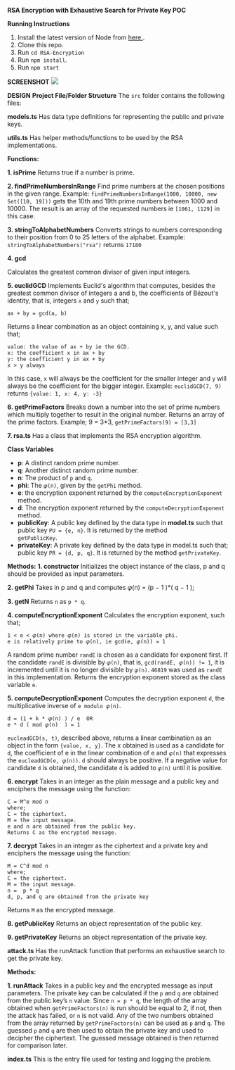 **RSA Encryption with Exhaustive Search for Private Key POC**

**Running Instructions**

 1. Install the latest version of Node from [here.](https://nodejs.dev/download/).
 2. Clone this repo.
 3. Run `cd RSA-Encryption`
 4. Run `npm install`.
 5. Run `npm start`

**SCREENSHOT**
**![](https://lh4.googleusercontent.com/li3J6c4fvUiJALPk4brCXqr6d4o_nJ7wUcw7b-0JWQV82Z-qRILl4fAeGXgicQrajE6HaGdEDeIYamvoWBbLKiGSBNFWcbiX22IMT13zrXjVIJgPuZW452mFN5w6Px6_dKbS2nz4qzd0Fip7zg)**

**DESIGN**
**Project File/Folder Structure**
The `src` folder contains the following files:

**models.ts**
Has data type definitions for representing the public and private keys.

**utils.ts**
Has helper methods/functions to be used by the RSA implementations.

**Functions:**

 **1. isPrime**
Returns true if a number is prime.

 **2. findPrimeNumbersInRange**
Find prime numbers at the chosen positions in the given range.
Example: `findPrimeNumbersInRange(1000, 10000, new Set([10, 19]))` gets the 10th and 19th prime numbers between 1000 and 10000. The result is an array of the requested numbers ie `[1061, 1129]` in this case.

 **3. stringToAlphabetNumbers**
Converts strings to numbers corresponding to their position from 0 to 25 letters of the alphabet.
Example: `stringToAlphabetNumbers("rsa")` returns `17180`

 **4. gcd**

Calculates the greatest common divisor of given input integers.

 **5. euclidGCD**
Implements Euclid's algorithm that computes, besides the greatest common divisor of integers a and b, the coefficients of Bézout's identity, that is, integers `x` and `y` such that;
	
	ax + by = gcd(a, b)
	
Returns a linear combination as an object containing x, y, and value such that;
	
	value: the value of ax + by ie the GCD.
	x: the coefficient x in ax + by
	y: the coefficient y in ax + by
	x > y always
	
In this case, `x` will always be the coefficient for the smaller integer and `y` will always be the coefficient for the bigger integer.
Example: `euclidGCD(7, 9)` returns `{value: 1, x: 4, y: -3}`

 **6. getPrimeFactors**
Breaks down a number into the set of prime numbers which multiply together to result in the original number.
Returns an array of the prime factors. 
Example; 9 = 3*3, `getPrimeFactors(9) = [3,3]`

 **7. rsa.ts**
Has a class that implements the RSA encryption algorithm.

**Class Variables**
 - **p**: A distinct random prime number.
 - **q**: Another distinct random prime number.
 - **n**:  The product of `p` and `q`.
 - **phi**: The `𝜑(n)`, given by the `getPhi` method.
 - **e**: the encryption exponent returned by the `computeEncryptionExponent`
   method.
 - **d**: The encryption exponent returned by the `computeDecryptionExponent`
   method. 
 - **publicKey**: A public key defined by the data type in **model.ts**    such
   that public key `PU = {e, n}`. It is returned by the method   
   `getPublicKey`.
 - **privateKey**: A private key defined by the data type in model.ts such
   that; public key `PR = {d, p, q}`. It is returned by the method
   `getPrivateKey`.

**Methods:**
 **1. constructor**
Initializes the object instance of the class, p and q should be provided as input parameters.

 **2. getPhi**
Takes in p and q and computes 𝜑(n) = (p − 1 )*( q − 1 );

 **3. getN**
Returns `n` as `p * q`.

 **4. computeEncryptionExponent**
Calculates the encryption exponent, such that; 

	1 < e < 𝜑(n) where 𝜑(n) is stored in the variable phi.
	e is relatively prime to 𝜑(n), ie gcd(e, 𝜑(n)) = 1
A random prime number `randE` is chosen as a candidate for exponent first. If the candidate `randE` is divisible by `𝜑(n)`, that is, `gcd(randE, 𝜑(n)) != 1`, it is incremented until it is no longer divisible by `𝜑(n)`.
`46819` was used as `randE` in this implementation.
Returns the encryption exponent stored as the class variable `e`.

 **5. computeDecryptionExponent**
Computes the decryption exponent `d`, the multiplicative inverse of `e modulo 𝜑(n)`. 

	d = (1 + k * 𝜑(n) ) / e  OR 
	e * d ( mod 𝜑(n)  ) = 1
`eucleadGCD(s, t)`, described above, returns a linear combination as an object in the form `{value, x, y}`.
The x obtained is used as a candidate for `d`, the coefficient of e in the linear combination of e and `𝜑(n)` that expresses the `eucleadGCD(e, 𝜑(n))`.
`d` should always be positive. If a negative value for candidate `d` is obtained, the candidate `d` is added to `𝜑(n)` until it is positive.

 **6. encrypt**
Takes in an integer as the plain message and a public key and enciphers the message using the function: 

	C = M^e mod n
	where; 
	C = the ciphertext.
	M = the input message.
	e and n are obtained from the public key.
	Returns C as the encrypted message.

 **7. decrypt**
Takes in an integer as the ciphertext and a private key and enciphers the message using the function: 

	M = C^d mod n
	where; 
	C = the ciphertext.
	M = the input message.
	n =  p * q
	d, p, and q are obtained from the private key
Returns `M` as the encrypted message.

 **8. getPublicKey**
Returns an object representation of the public key.

 **9. getPrivateKey**
Returns an object representation of the private key.

**attack.ts**
Has the runAttack function that performs an exhaustive search to get the private key.

**Methods:**

 **1. runAttack**
Takes in a public key and the encrypted message as input parameters.
The private key can be calculated if the `p` and `q` are obtained from the public key’s `n` value.
Since `n = p * q`, the length of the array obtained when `getPrimeFactors(n)` is run should be equal to 2, if not, then the attack has failed, or `n` is not valid.
Any of the two numbers obtained from the array returned by `getPrimeFactors(n)` can be used as `p` and `q`.
The guessed `p` and `q` are then used to obtain the private key and used to decipher the ciphertext.
The guessed message obtained is then returned for comparison later.

**index.ts**
This is the entry file used for testing and logging the problem.

